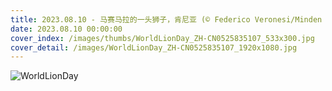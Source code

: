```yaml
---
title: 2023.08.10 - 马赛马拉的一头狮子，肯尼亚 (© Federico Veronesi/Minden Pictures)
date: 2023.08.10 00:00:00
cover_index: /images/thumbs/WorldLionDay_ZH-CN0525835107_533x300.jpg
cover_detail: /images/WorldLionDay_ZH-CN0525835107_1920x1080.jpg
---
```


![WorldLionDay](/images/WorldLionDay_ZH-CN0525835107_1920x1080.jpg)
